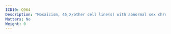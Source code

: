 ```yaml
---
ICD10: Q964
Description: "Mosaicism, 45,X/other cell line(s) with abnormal sex chromosome"
Matters: No
Weight: 0
---
```

